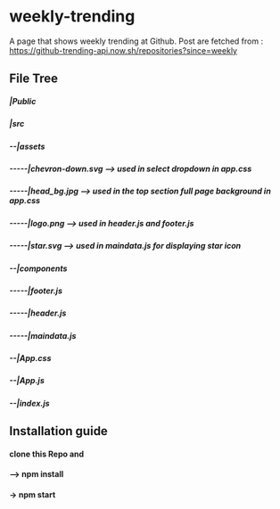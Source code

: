 # weekly-trending
 A page that shows weekly trending at Github. 
 Post are fetched from : https://github-trending-api.now.sh/repositories?since=weekly

## File Tree

##### |Public
##### |src
##### --|assets
##### -----|chevron-down.svg    --> used in select dropdown  in app.css
##### -----|head_bg.jpg         --> used in the top section full page background in app.css
##### -----|logo.png            --> used in header.js and footer.js
##### -----|star.svg            --> used in maindata.js for displaying star icon
##### --|components
##### -----|footer.js
##### -----|header.js
##### -----|maindata.js
##### --|App.css
##### --|App.js
##### --|index.js

## Installation guide
#### clone this Repo and 
#### --> npm install
#### -> npm start
